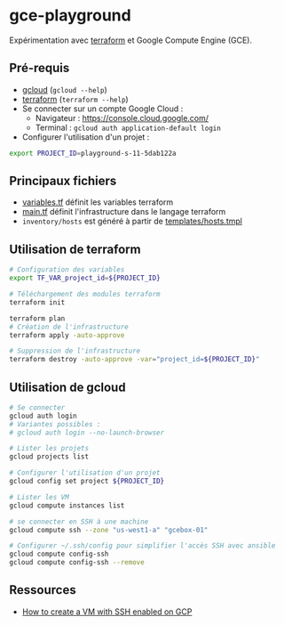 
# gce-playground

Expérimentation avec [terraform](https://www.terraform.io/) et Google Compute Engine (GCE).

## Pré-requis

* [gcloud](https://cloud.google.com/sdk/docs/install) (`gcloud --help`)
* [terraform](https://developer.hashicorp.com/terraform/downloads) (`terraform --help`)
* Se connecter sur un compte Google Cloud :
  * Navigateur : https://console.cloud.google.com/
  * Terminal : `gcloud auth application-default login`
* Configurer l'utilisation d'un projet :

```bash
export PROJECT_ID=playground-s-11-5dab122a
```

## Principaux fichiers

* [variables.tf](variables.tf) définit les variables terraform
* [main.tf](main.tf) définit l'infrastructure dans le langage terraform
* `inventory/hosts` est généré à partir de [templates/hosts.tmpl](templates/hosts.tmpl)

## Utilisation de terraform

```bash
# Configuration des variables
export TF_VAR_project_id=${PROJECT_ID}

# Téléchargement des modules terraform
terraform init

terraform plan
# Création de l'infrastructure
terraform apply -auto-approve

# Suppression de l'infrastructure
terraform destroy -auto-approve -var="project_id=${PROJECT_ID}"
```

## Utilisation de gcloud

```bash
# Se connecter
gcloud auth login
# Variantes possibles :
# gcloud auth login --no-launch-browser

# Lister les projets
gcloud projects list

# Configurer l'utilisation d'un projet
gcloud config set project ${PROJECT_ID}

# Lister les VM
gcloud compute instances list

# se connecter en SSH à une machine
gcloud compute ssh --zone "us-west1-a" "gcebox-01"

# Configurer ~/.ssh/config pour simplifier l'accès SSH avec ansible
gcloud compute config-ssh
gcloud compute config-ssh --remove
```

## Ressources

* [How to create a VM with SSH enabled on GCP](https://binx.io/2022/01/07/how-to-create-a-vm-with-ssh-enabled-on-gcp/)

